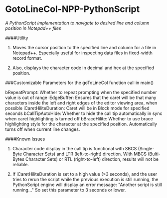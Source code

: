# GotoLineCol-NPP-PythonScript
_A PythonScript implementation to navigate to desired line and column position in Notepad++ files_

####Utility
1. Moves the cursor position to the specified line and column for a file in Notepad++.
Especially useful for inspecting data files in fixed-width record format.

2. Also, displays the character code in decimal and hex at the specified position.

###Customizable Parameters for the goToLineCol function call in main()

bRepeatPrompt: Whether to repeat prompting when the specified number value is out of range
iEdgeBuffer: Ensures that the caret will be that many characters inside the left and right edges of the editor viewing area, when possible
iCaretHiliteDuration: Caret will be in Block mode for specified seconds
bCallTipAutoHide: Whether to hide the call tip automatically in sync when caret highlighting is turned off
bBraceHilite: Whether to use brace highlighting style for the character at the specified position. Automatically turns off when current line changes.

####Known Issues
1. Character code display in the call tip is functional with SBCS (Single-Byte Character Sets) and LTR (left-to-right) direction.
With MBCS (Bulti-Bytes Character Sets) or RTL (right-to-left) direction, results will not be reliable.

2. If iCaretHiliteDuration is set to a high value (>3 seconds), and the user tries to rerun the script while the previous execution is still running, the PythonScript engine will display an error message:
"Another script is still running..." So set this parameter to 3 seconds or lower.
